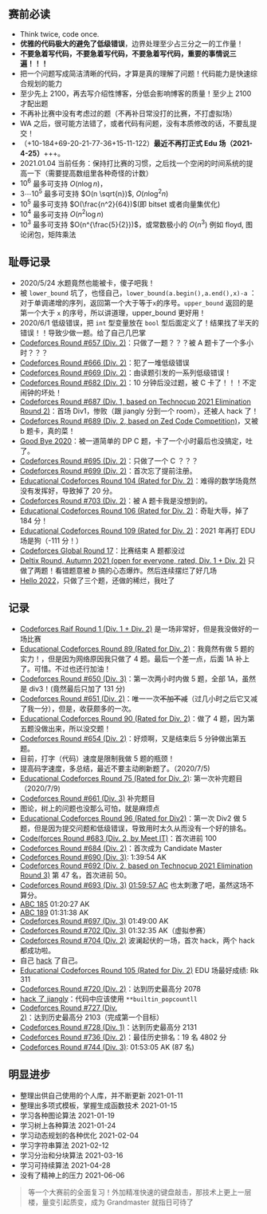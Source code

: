 ## 赛前必读

- Think twice, code once.
- **优雅的代码极大的避免了低级错误**，边界处理至少占三分之一的工作量！
- **不要急着写代码，不要急着写代码，不要急着写代码，重要的事情说三遍！！！**
- 把一个问题写成简洁清晰的代码，才算是真的理解了问题！代码能力是快速综合规划的能力
- 至少先上 2100，再去写介绍性博客，分低会影响博客的质量！至少上 2100 才配出题
- 不再补比赛中没有考虑过的题（不再补日常没打的比赛，不打虚拟场）
- WA 之后，很可能方法错了，或者代码有问题，没有本质修改的话，不要乱提交！
- （+10-184+69-20-21-77-36+15-11-122）**最近不再打正式 Edu 场（2021-4-25）**+++。
- 2021.01.04 当前任务：保持打比赛的习惯，之后找一个空闲的时间系统的提高一下（需要提高数组里各种奇怪的计数）
- $10^6$ 最多可支持 $O(n \log n)$，
- $3 \cdots 10^5$ 最多可支持 $O(n \sqrt{n})$, $O(n \log^2 n)$
- $10^5$ 最多可支持 $O(\frac{n^2}{64})$(即 bitset 或者向量集优化)
- $10^4$ 最多可支持 $O(n^2 \log n)$
- $10^3$ 最多可支持 $O(n^{\frac{5}{2}})$，或常数极小的 $O(n^3)$ 例如 floyd, 图论闭包，矩阵乘法


## 耻辱记录

- 2020/5/24 水题竟然也能被卡，傻子吧我！
- 被 `lower_bound` 坑了，也怪自己，`lower_bound(a.begin(),a.end(),x)-a` ：对于单调递增的序列，返回第一个大于等于`x`的序号。`upper_bound` 返回的是第一个大于 `x` 的序号，所以讲道理，upper_bound 更好用！
- 2020/6/1 低级错误，把 `int` 型变量放在 `bool` 型后面定义了！结果找了半天的错误！！导致少做一题。给了自己几巴掌
- [Codeforces Round #657 (Div. 2)](https://codeforces.com/contest/1379)：只做了一题？？？被 A 题卡了一个多小时？？？
- [Codeforces Round #666 (Div. 2)](https://codeforces.com/contest/1397)：犯了一堆低级错误
- [Codeforces Round #669 (Div. 2)](https://codeforces.com/contest/1407)：由读题引发的一系列低级错误！
- [Codeforces Round #682 (Div. 2)](https://codeforces.com/contest/1438)：10 分钟后没过题，被 C 卡了！！！不定闹钟的坏处！
- [Codeforces Round #687 (Div. 1, based on Technocup 2021 Elimination Round 2)](https://codeforces.com/contest/1456)：首场 Div1，惨败（跟 jiangly 分到一个 room），还被人 hack 了！
- [Codeforces Round #689 (Div. 2, based on Zed Code Competition)](https://codeforces.com/contest/1461)，又被 b 题卡，真的菜！
- [Good Bye 2020](https://codeforces.com/contest/1466)：被一道简单的 DP C 题，卡了一个小时最后也没搞定，吐了。
- [Codeforces Round #695 (Div. 2)](https://codeforces.com/contest/1467)：只做了一个 C ？？？
- [Codeforces Round #699 (Div. 2)](https://codeforces.com/contest/1481)：首次忘了提前注册。
- [Educational Codeforces Round 104 (Rated for Div. 2)](https://codeforces.com/contest/1487)：难得的数学场竟然没有发挥好，导致掉了 20 分。
- [Codeforces Round #703 (Div. 2)](https://codeforces.com/contest/1486)：被 A 题卡我是没想到的。
- [Educational Codeforces Round 106 (Rated for Div. 2)](https://codeforces.com/contest/1499)：奇耻大辱，掉了 184 分！
- [Educational Codeforces Round 109 (Rated for Div. 2)](https://codeforces.com/contest/1525)：2021 年再打 EDU 场是狗（-111 分！）
- [Codeforces Global Round 17](https://codeforces.com/contest/1610)：比赛结束 A 题都没过
- [Deltix Round, Autumn 2021 (open for everyone, rated, Div. 1 + Div. 2)](https://codeforces.com/contest/1609) 只做了两题！看错题意被 $b$ 搞的心态爆炸。然后连续摆烂了好几场
- [Hello 2022](https://codeforces.com/contest/1621)，只做了三个题，还做的稀烂，我吐了

## 记录

- [Codeforces Raif Round 1 (Div. 1 + Div. 2)](https://codeforces.com/contest/1428) 是一场非常好，但是我没做好的一场比赛
- [Educational Codeforces Round 89 (Rated for Div. 2)](https://codeforces.com/contest/1366)：我竟然有做 5 题的实力！，但是因为网络原因我只做了 4 题。最后一个差一点，后面 1A 补上了。可惜。不过也还行加油！
- [Codeforces Round #650 (Div. 3)](https://codeforces.com/contest/1367)：第一次两小时内做 5 题，全部 1A，虽然是 div3！(竟然最后只加了 131 分)
- [Codeforces Round #651 (Div. 2)](https://codeforces.com/contest/1370)：唯一一次~~不加不减~~（过几小时之后它又减了我一分），但是，收获颇多的一次。
- [Educational Codeforces Round 90 (Rated for Div. 2)](https://codeforces.com/contest/1373)：做了 4 题，因为第五题没做出来，所以没交题！
- [Codeforces Round #654 (Div. 2)](https://codeforces.com/contest/1371)：好烦啊，又是结束后 5 分钟做出第五题。
- 目前，打字（代码）速度是限制我做 5 题的瓶颈！
- 提高码字速度，多总结，最近不要主动刷新题了。（2020/7/5)
- [Educational Codeforces Round 75 (Rated for Div. 2)](https://codeforces.com/contest/1251): 第一次补完题目 （2020/7/9)
- [Codeforces Round #661 (Div. 3)](https://codeforces.com/contest/1399) 补完题目
- 图论，树上的问题也没那么可怕，就是麻烦点
- [Educational Codeforces Round 96 (Rated for Div2)](https://codeforces.com/contest/1430)：第一次 Div2 做 5 题，但是因为提交问题和低级错误，导致用时太久从而没有一个好的排名。
- [Code(forces Round #683 (Div. 2, by Meet IT)](https://codeforces.com/contest/1447)：首次进前 100
- [Codeforces Round #684 (Div. 2)](https://codeforces.com/contest/1440)：首次成为 Candidate Master
- [Codeforces Round #690 (Div. 3)](https://codeforces.com/contest/1462): 1:39:54 AK
- [Codeforces Round #692 (Div. 2, based on Technocup 2021 Elimination Round 3)](https://codeforces.com/contest/1465) 第 47 名，首次进前 50。
- [Codeforces Round #693 (Div. 3)](https://codeforces.com/contest/1472) [01:59:57 AC](https://codeforces.com/contest/1472/submission/103302494) 也太刺激了吧，虽然这场不算分。
- [ABC 185](https://atcoder.jp/contests/abc185) 01:20:27 AK
- [ABC 189](https://atcoder.jp/contests/abc189) 01:31:38 AK
- [Codeforces Round #697 (Div. 3)](https://codeforces.com/contest/1475) 01:49:00 AK
- [Codeforces Round #702 (Div. 3)](https://codeforces.com/contest/1490) 01:32:35 AK（虚拟参赛）
- [Codeforces Round #704 (Div. 2)](https://codeforces.com/contest/1492) 波澜起伏的一场，首次 hack，两个 hack 都成功啦。
- 自己 [hack](https://codeforces.com/contest/1494/submission/108962618) 了自己。
- [Educational Codeforces Round 105 (Rated for Div. 2)](https://codeforces.com/contest/1494) EDU 场最好成绩: Rk 311
- [Codeforces Round #720 (Div. 2)](https://codeforces.com/contest/1521)：达到历史最高分 2078
- [hack 了 jiangly](https://codeforces.com/contest/1523/hacks/738685)：代码中应该使用 `**builtin_popcountll`
- [Codeforces Round #727 (Div. 2)](https://codeforces.com/contest/1539/)：达到历史最高分 2103（完成第一个目标）
- [Codeforces Round #728 (Div. 1)](https://codeforces.com/contest/1540)：达到历史最高分 2131
- [Codeforces Round #736 (Div. 2)](https://codeforces.com/contest/1549)：最佳历史排名：19 名 4802 分
- [Codeforces Round #744 (Div. 3)](https://codeforces.com/contests/1579): 01:53:05 AK (87 名)

## 明显进步

- 整理出供自己使用的个人库，并不断更新 2021-01-11
- 整理出多项式模板，掌握生成函数技术 2021-01-15
- 学习各种图论算法 2021-01-19
- 学习树上各种算法 2021-01-24
- 学习动态规划的各种优化 2021-02-04
- 学习字符串算法 2021-02-12
- 学习分治和分块算法 2021-03-16
- 学习可持续算法 2021-04-28
- 没有了精神上的压力 2021-06-06

> 等一个大赛前的全面复习！外加精准快速的键盘敲击，那技术上更上一层楼，量变引起质变，成为 Grandmaster 就指日可待了
